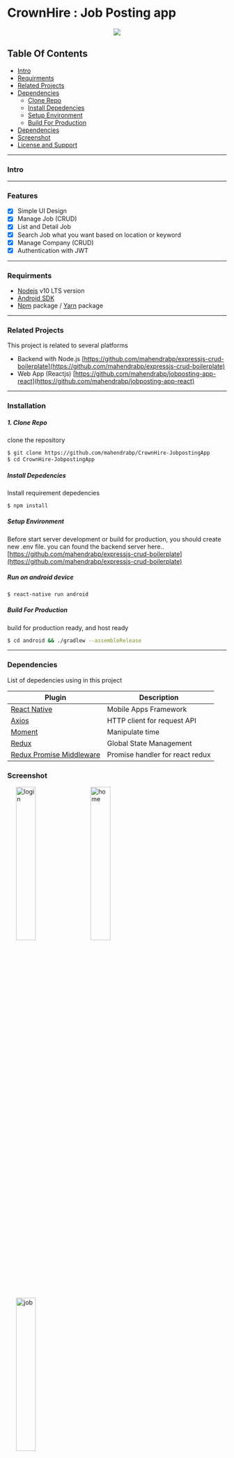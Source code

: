 # CrownHire : Job Posting app

<!-- [![Build Status](https://travis-ci.org/joemccann/dillinger.svg?branch=master)](https://travis-ci.org/joemccann/dillinger)
[![Code](https://camo.githubusercontent.com/65f7d034f575d55d73f27883473847130e1ead2e/68747470733a2f2f696d672e736869656c64732e696f2f62616467652f436f64652532305374796c652d5374616e646172642d79656c6c6f772e737667)](https://standardjs.com) -->

<p align="center">
  <img src="https://i.ibb.co/K5nmbty/9ca8c1aa-3785-4df0-a4a0-318bda8a4104-200x200.png">
</p>

## Table Of Contents

- [Intro](#Intro)
- [Requirments](#Requirments)
- [Related Projects](#Related-Projects)
- [Dependencies](#Dependencies)
  - [Clone Repo](#Clone-Repo)
  - [Install Depedencies](#Install-Depedencies)
  - [Setup Environment](#Setup-Environment)
    <!-- - [Run server development](#Run-server-development) -->
  - [Build For Production](#Build-For-Production)
- [Dependencies](#Dependencies)
- [Screenshot](#Screenshot)
- [License and Support](#License-and-Support)

---

### Intro

---

### Features

- [x] Simple UI Design
- [x] Manage Job (CRUD)
- [x] List and Detail Job
- [x] Search Job what you want based on location or keyword
- [x] Manage Company (CRUD)
- [x] Authentication with JWT

---

### Requirments

- [Nodejs](https://nodejs.org/en/) v10 LTS version
- [Android SDK](https://developer.android.com/studio#downloads)
- [Npm](https://www.npmjs.com/get-npm) package / [Yarn](https://yarnpkg.com/lang/en/docs/install/#mac-stable) package

---

### Related Projects

This project is related to several platforms

- Backend with Node.js [https://github.com/mahendrabp/expressjs-crud-boilerplate](https://github.com/mahendrabp/expressjs-crud-boilerplate)
- Web App (Reactjs) [https://github.com/mahendrabp/jobposting-app-react](https://github.com/mahendrabp/jobposting-app-react)

---

### Installation

##### 1. Clone Repo

clone the repository

```sh
$ git clone https://github.com/mahendrabp/CrownHire-JobpostingApp
$ cd CrownHire-JobpostingApp
```

##### Install Depedencies

Install requirement depedencies

```sh
$ npm install
```

##### Setup Environment

Before start server development or build for production, you should create new .env file. you can found the backend server here.. [https://github.com/mahendrabp/expressjs-crud-boilerplate](https://github.com/mahendrabp/expressjs-crud-boilerplate)

<!-- ```sh
BASE_URL_API=<Backend-api-url>
``` -->

##### Run on android device

```sh
$ react-native run android
```

<!-- ##### Run on ios device

```sh
$ react-native run ios
``` -->

##### Build For Production

build for production ready, and host ready

```sh
$ cd android && ./gradlew --assembleRelease
```

---

### Dependencies

List of depedencies using in this project

| Plugin                                                                             | Description                     |
| ---------------------------------------------------------------------------------- | ------------------------------- |
| [React Native](https://facebook.github.io/react-native/)                           | Mobile Apps Framework           |
| [Axios](https://github.com/axios/axios)                                            | HTTP client for request API     |
| [Moment](https://momentjs.com)                                                     | Manipulate time                 |
| [Redux](https://redux.js.org)                                                      | Global State Management         |
| [Redux Promise Middleware](https://www.npmjs.com/package/redux-promise-middleware) | Promise handler for react redux |

### Screenshot

<!-- ![image](https://i.ibb.co/rZsRbBv/Screenshot-20191204-134818-Crown-Hire.jpg)
![image](https://i.ibb.co/hVnyxrx/Screenshot-20191204-133613-Crown-Hire.jpg)
![image](https://i.ibb.co/Fx0TvPR/Screenshot-20191204-133906-Crown-Hire.jpg)
![image](https://i.ibb.co/nfqVG9j/Screenshot-20191204-133809-Crown-Hire.jpg)
![image](https://i.ibb.co/V2M2cNW/Screenshot-20191204-133747-Crown-Hire.jpg)
![image](https://i.ibb.co/qmDHx4q/Screenshot-20191204-133920-Crown-Hire.jpg) -->

<img src="https://i.ibb.co/rZsRbBv/Screenshot-20191204-134818-Crown-Hire.jpg" alt="login" width="30%" height="30%" hspace="20"><img src="https://i.ibb.co/hVnyxrx/Screenshot-20191204-133613-Crown-Hire.jpg" width="30%" height="30%" alt="home"><img src="https://i.ibb.co/Fx0TvPR/Screenshot-20191204-133906-Crown-Hire.jpg" width="30%" height="30%" hspace="20" alt="job">

<br>

<img src="https://i.ibb.co/nfqVG9j/Screenshot-20191204-133809-Crown-Hire.jpg" width="30%" height="30%" hspace="20" alt="edit"><img src="https://i.ibb.co/V2M2cNW/Screenshot-20191204-133747-Crown-Hire.jpg" width="30%" height="30%" alt="tambah"><img src="https://i.ibb.co/qmDHx4q/Screenshot-20191204-133920-Crown-Hire.jpg" width="30%" height="30%" hspace="20" alt="perusahaan">

## License and Support

For Bug report, please contact me
[mahendrabp](https://github.com/mahendrabp 'mahendrabp')

MIT

Copyright © 2019 by Mahendra Bimantara Putra
